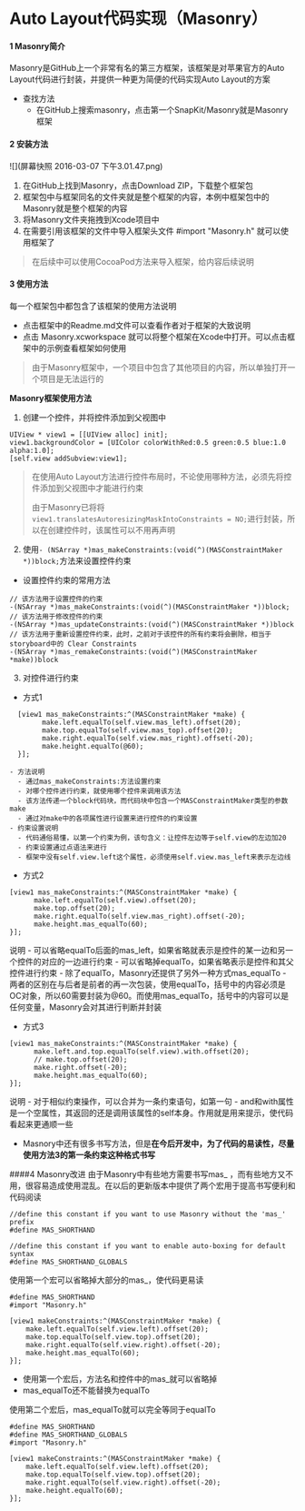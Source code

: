 #  Auto Layout代码实现（Masonry）
#### 1 Masonry简介
Masonry是GitHub上一个非常有名的第三方框架，该框架是对苹果官方的Auto Layout代码进行封装，并提供一种更为简便的代码实现Auto Layout的方案
- 查找方法
  - 在GitHub上搜索masonry，点击第一个SnapKit/Masonry就是Masonry框架

#### 2 安装方法
![](屏幕快照 2016-03-07 下午3.01.47.png)
1. 在GitHub上找到Masonry，点击Download ZIP，下载整个框架包
2. 框架包中与框架同名的文件夹就是整个框架的内容，本例中框架包中的Masonry就是整个框架的内容
3. 将Masonry文件夹拖拽到Xcode项目中
4. 在需要引用该框架的文件中导入框架头文件 #import "Masonry.h" 就可以使用框架了

> 在后续中可以使用CocoaPod方法来导入框架，给内容后续说明

#### 3 使用方法
每一个框架包中都包含了该框架的使用方法说明
- 点击框架中的Readme.md文件可以查看作者对于框架的大致说明
- 点击 Masonry.xcworkspace 就可以将整个框架在Xcode中打开。可以点击框架中的示例查看框架如何使用
> 由于Masonry框架中，一个项目中包含了其他项目的内容，所以单独打开一个项目是无法运行的

**Masonry框架使用方法**
1. 创建一个控件，并将控件添加到父视图中
```objc
UIView * view1 = [[UIView alloc] init];
view1.backgroundColor = [UIColor colorWithRed:0.5 green:0.5 blue:1.0 alpha:1.0];
[self.view addSubview:view1];
```
> 在使用Auto Layout方法进行控件布局时，不论使用哪种方法，必须先将控件添加到父视图中才能进行约束
> 
> 由于Masonry已将将 ```view1.translatesAutoresizingMaskIntoConstraints = NO;```进行封装，所以在创建控件时，该属性可以不用再声明
2. 使用```- (NSArray *)mas_makeConstraints:(void(^)(MASConstraintMaker *))block;```方法来设置控件约束
  - 设置控件约束的常用方法
  ```objc
  // 该方法用于设置控件的约束
  -(NSArray *)mas_makeConstraints:(void(^)(MASConstraintMaker *))block;
  // 该方法用于修改控件的约束
  -(NSArray *)mas_updateConstraints:(void(^)(MASConstraintMaker *))block
  // 该方法用于重新设置控件约束，此时，之前对于该控件的所有约束将会删除，相当于storyboard中的 Clear Constraints
  -(NSArray *)mas_remakeConstraints:(void(^)(MASConstraintMaker *make))block
  ```
3. 对控件进行约束
  - 方式1
```objc
  [view1 mas_makeConstraints:^(MASConstraintMaker *make) {
        make.left.equalTo(self.view.mas_left).offset(20);
        make.top.equalTo(self.view.mas_top).offset(20);
        make.right.equalTo(self.view.mas_right).offset(-20);
        make.height.equalTo(@60);
  }];
```
    - 方法说明
      - 通过mas_makeConstraints:方法设置约束
      - 对哪个控件进行约束，就使用哪个控件来调用该方法
      - 该方法传递一个block代码块，而代码块中包含一个MASConstraintMaker类型的参数make
      - 通过对make中的各项属性进行设置来进行控件的约束设置
    - 约束设置说明
      - 代码通俗易懂，以第一个约束为例，该句含义：让控件左边等于self.view的左边加20
      - 约束设置通过点语法来进行
      - 框架中没有self.view.left这个属性，必须使用self.view.mas_left来表示左边线
  - 方式2
  ```objc
  [view1 mas_makeConstraints:^(MASConstraintMaker *make) {
        make.left.equalTo(self.view).offset(20);
        make.top.offset(20);
        make.right.equalTo(self.view.mas_right).offset(-20);
        make.height.mas_equalTo(60);
  }];
  ```
  说明
    - 可以省略equalTo后面的mas_left，如果省略就表示是控件的某一边和另一个控件的对应的一边进行约束
    - 可以省略掉equalTo，如果省略表示是控件和其父控件进行约束
    - 除了equalTo，Masonry还提供了另外一种方式mas_equalTo
    - 两者的区别在与后者是前者的再一次包装，使用equalTo，括号中的内容必须是OC对象，所以60需要封装为@60。而使用mas_equalTo，括号中的内容可以是任何变量，Masonry会对其进行判断并封装
  - 方式3
  ```objc
  [view1 mas_makeConstraints:^(MASConstraintMaker *make) {
        make.left.and.top.equalTo(self.view).with.offset(20);
        // make.top.offset(20);
        make.right.offset(-20);
        make.height.mas_equalTo(60);
  }];
  ```
  说明
    - 对于相似约束操作，可以合并为一条约束语句，如第一句
    - and和with属性是一个空属性，其返回的还是调用该属性的self本身。作用就是用来提示，使代码看起来更通顺一些
  - Masnory中还有很多书写方法，但是**在今后开发中，为了代码的易读性，尽量使用方法3的第一条约束这种格式书写**

####4 Masonry改进
由于Masonry中有些地方需要书写mas_ ，而有些地方又不用，很容易造成使用混乱。在以后的更新版本中提供了两个宏用于提高书写便利和代码阅读
```objc
//define this constant if you want to use Masonry without the 'mas_' prefix
#define MAS_SHORTHAND

//define this constant if you want to enable auto-boxing for default syntax
#define MAS_SHORTHAND_GLOBALS
```
使用第一个宏可以省略掉大部分的mas_，使代码更易读
```objc
#define MAS_SHORTHAND
#import "Masonry.h"

[view1 makeConstraints:^(MASConstraintMaker *make) {
    make.left.equalTo(self.view.left).offset(20);
    make.top.equalTo(self.view.top).offset(20);
    make.right.equalTo(self.view.right).offset(-20);
    make.height.mas_equalTo(60);
}];
```
- 使用第一个宏后，方法名和控件中的mas_就可以省略掉
- mas_equalTo还不能替换为equalTo

使用第二个宏后，mas_equalTo就可以完全等同于equalTo
```objc
#define MAS_SHORTHAND
#define MAS_SHORTHAND_GLOBALS
#import "Masonry.h"

[view1 makeConstraints:^(MASConstraintMaker *make) {
    make.left.equalTo(self.view.left).offset(20);
    make.top.equalTo(self.view.top).offset(20);
    make.right.equalTo(self.view.right).offset(-20);
    make.height.equalTo(60);
}];
```